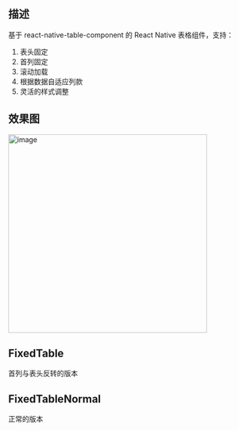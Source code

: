 ## 描述

基于 react-native-table-component 的 React Native 表格组件，支持：

1. 表头固定
2. 首列固定
3. 滚动加载
4. 根据数据自适应列款
5. 灵活的样式调整

## 效果图

<img width="400" alt="image" src="https://github.com/user-attachments/assets/c8dba3b7-7a40-409c-8cb9-1a99cb103208">

## FixedTable

首列与表头反转的版本

## FixedTableNormal

正常的版本
